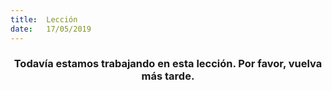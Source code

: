 ```yaml
---
title:  Lección
date:   17/05/2019
---
```


### <center>Todavía estamos trabajando en esta lección. Por favor, vuelva más tarde.</center>
